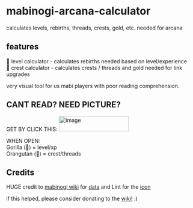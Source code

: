 # mabinogi-arcana-calculator
calculates levels, rebirths, threads, crests, gold, etc. needed for arcana

## features
🦍 level calculator - calculates rebirths needed based on level/experience  
🦧 crest calculator - calculates crests / threads and gold needed for link upgrades

very visual tool for us mabi players with poor reading comprehension.

## CANT READ? NEED PICTURE?
GET BY CLICK THIS:
<img width="186" height="40" alt="image" src="https://github.com/user-attachments/assets/1bfa4d0a-9f3a-43bf-a1df-ebb637202650" />

WHEN OPEN:  
Gorilla (🦍) = level/xp    
Orangutan (🦧) = crest/threads 

## Credits
HUGE credit to [mabinogi wiki](https://wiki.mabinogiworld.com/view/Arcana) for [data](https://wiki.mabinogiworld.com/view/Arcana#Arcana_Level) and Lint for the [icon](https://wiki.mabinogiworld.com/view/File:Arcana_Symbol_Frostflame.png)

if this helped, please consider donating to the [wiki!](https://www.patreon.com/mabiworld) :)
